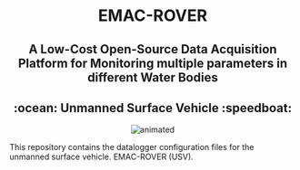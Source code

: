 <h1 align="center">  EMAC-ROVER  </h1>
<h2 align="center">A Low-Cost Open-Source Data Acquisition Platform for Monitoring multiple parameters in different Water Bodies </h2>
<h2 align="center">  :ocean: Unmanned Surface Vehicle :speedboat: </h2>

<p align="center">
  <img src="https://user-images.githubusercontent.com/58561524/189928514-19951074-fba2-4894-85f2-ae7e9de5502b.png" alt="animated" />
</p>

This repository contains the datalogger configuration files for the unmanned surface vehicle. EMAC-ROVER (USV).
